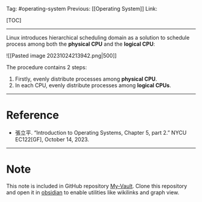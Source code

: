 Tag: #operating-system 
Previous: [[Operating System]]
Link: 

[TOC]

---

Linux introduces hierarchical scheduling domain as a solution to schedule process among both the **physical CPU** and the **logical CPU**:

![[Pasted image 20231024213942.png|500]]

The procedure contains 2 steps:

1. Firstly, evenly distribute processes among **physical CPU**.
2. In each CPU, evenly distribute processes among **logical CPUs**.

---

# Reference

- 張立平. “Introduction to Operating Systems, Chapter 5, part 2.” NYCU EC122[GF], October 14, 2023.

---

# Note

This note is included in GitHub repository [My-Vault](https://github.com/LittleD3092/My-Vault.git). Clone this repository and open it in [obsidian](https://obsidian.md/) to enable utilities like wikilinks and graph view.